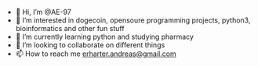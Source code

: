 - 👋 Hi, I’m @AE-97
- 👀 I’m interested in dogecoin, opensoure programming projects, python3, bioinformatics and other fun stuff
- 🌱 I’m currently learning python and studying pharmacy
- 💞️ I’m looking to collaborate on different things
- 📫 How to reach me erharter.andreas@gmail.com

<!---
bullish-pharma/bullish-pharma is a ✨ special ✨ repository because its `README.md` (this file) appears on your GitHub profile.
You can click the Preview link to take a look at your changes.
--->
